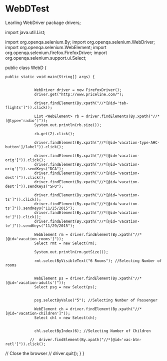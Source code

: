 # WebDTest
Learling WebDriver
package drivers;

import java.util.List;

import org.openqa.selenium.By;
import org.openqa.selenium.WebDriver;
import org.openqa.selenium.WebElement;
import org.openqa.selenium.firefox.FirefoxDriver;
import org.openqa.selenium.support.ui.Select;


public class WebD {

	public static void main(String[] args) {
	
		
			     WebDriver driver = new FirefoxDriver();
			     driver.get("http://www.priceline.com/");
			     
			     driver.findElement(By.xpath("//*[@id='tab-flights']")).click();
			     
			     List <WebElement> rb = driver.findElements(By.xpath("//*[@type='radio']"));
			     System.out.println(rb.size());
			     
			     rb.get(2).click();
			     
			     driver.findElement(By.xpath("//*[@id='vacation-type-AHC-button']/label")).click();
			     
			     driver.findElement(By.xpath("//*[@id='vacation-orig']")).click();
			     driver.findElement(By.xpath("//*[@id='vacation-orig']")).sendKeys("DCA");
			     driver.findElement(By.xpath("//*[@id='vacation-dest']")).click();
			     driver.findElement(By.xpath("//*[@id='vacation-dest']")).sendKeys("SFO");
			     
			     driver.findElement(By.xpath("//*[@id='vacation-ts']")).click();
			     driver.findElement(By.xpath("//*[@id='vacation-ts']")).sendKeys("11/25/2015");
			     driver.findElement(By.xpath("//*[@id='vacation-te']")).click();
			     driver.findElement(By.xpath("//*[@id='vacation-te']")).sendKeys("11/29/2015");
 			     
			     WebElement rm = driver.findElement(By.xpath("//*[@id='vacation-rooms']"));
			     Select rmt = new Select(rm);
			     
			     System.out.println(rm.getSize()); 
			     
			     rmt.selectByVisibleText("6 Rooms"); //Selecting Number of rooms 
			     

			     WebElement ps = driver.findElement(By.xpath("//*[@id='vacation-adults']"));
			     Select psg = new Select(ps);
			     
			     
			     psg.selectByValue("5"); //Selecting Number of Passenger
			     
			     WebElement ch = driver.findElement(By.xpath("//*[@id='vacation-children']"));
			     Select chl = new Select(ch);
			     
			     
			     chl.selectByIndex(6); //Selecting Number of Children
			     
			   //  driver.findElement(By.xpath("//*[@id='vac-btn-retl']")).click();
			     
//			     Close the browser
//			     driver.quit();
	     }
	}
	



